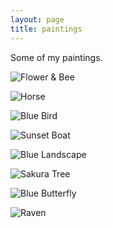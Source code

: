 ```yaml
---
layout: page
title: paintings
---
```

<p style='text-align: justify;'>
Some of my paintings.

</p>
  
![Flower & Bee](assets/paintings/flowerandbee.jpeg)

![Horse](assets/paintings/horse.jpeg)

![Blue Bird](assets/paintings/bluebird.jpeg)

![Sunset Boat](assets/paintings/sunsetboat.jpeg)

![Blue Landscape](assets/paintings/bluelandscape.jpeg)

![Sakura Tree](assets/paintings/sakuratree.jpeg)

![Blue Butterfly](assets/paintings/bluebutterfly.jpeg)

![Raven](assets/paintings/raven.jpeg)

